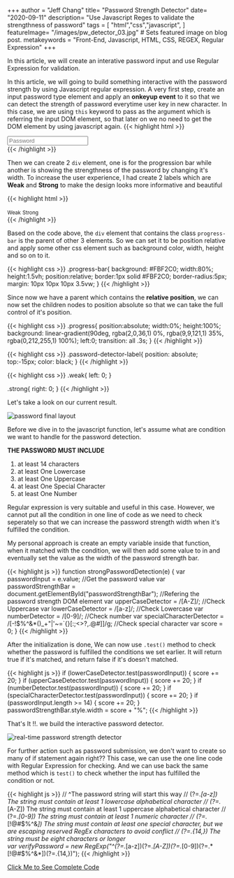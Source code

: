 +++
author = "Jeff Chang"
title= "Password Strength Detector" 
date= "2020-09-11"
description= "Use Javascript Reges to validate the strengthness of password" 
tags = [
    "html","css","javascript",
]
featureImage= "/images/pw_detector_03.jpg" # Sets featured image on blog post.
metakeywords = "Front-End, Javascript, HTML, CSS, REGEX, Regular Expression"
+++

In this article, we will create an interative password input and use Regular Expression for validation.

<!--more-->
In this article, we will going to build something interactive with the password strength by using Javascript regular expression. A very first step, create an input password type element and apply an **onkeyup event** to it so that we can detect the strength of password everytime user key in new character. In this case, we are using `this` keyword to pass as the argument which is referring the input DOM element, so that later on we no need to get the DOM element by using javascript again.
{{< highlight html >}}
<div>
    <input id="userPassword" type="password" class="form-input" onkeyup="strongPasswordDetection(this)" 
    placeholder="Password">
</div>
{{< /highlight >}}

Then we can create 2 `div` element, one is for the progression bar while another is showing the strengthness of the password by changing it's width. To increase the user experience, I had create 2 labels which are **Weak** and **Strong** to make the design looks more informative and beautiful

{{< highlight html >}}
<!--index.html-->
<div class="progress-bar">
    <small class="password-detector-label weak">Weak</small>
    <small class="password-detector-label strong">Strong</small>
    <div class="progress" id="passwordStrengthBar"></div>
</div>
{{< /highlight >}}

Based on the code above, the `div` element that contains the class `progress-bar` is the parent of other 3 elements. So we can set it to be position relative and apply some other css element such as background color, width, height and so on to it.

{{< highlight css >}}
.progress-bar{
        background: #FBF2C0;
        width:80%;
        height:1.5vh;
        position:relative;
        border:1px solid #FBF2C0;
        border-radius:5px;
        margin: 10px 10px 10px 3.5vw;
}
{{< /highlight >}}

Since now we have a parent which contains the **relative position**, we can now set the children nodes to position absolute so that we can take the full control of it's position.

{{< highlight css >}}
.progress{
    position:absolute;
    width:0%;
    height:100%;
    background: linear-gradient(90deg, rgba(2,0,36,1) 0%, rgba(9,9,121,1) 35%, rgba(0,212,255,1) 100%);
    left:0;
    transition: all .3s;
}
{{< /highlight >}}

{{< highlight css >}}
.password-detector-label{
    position: absolute;
    top:-15px;
    color: black;
}
{{< /highlight >}}

{{< highlight css >}}
.weak{
    left: 0;
}

.strong{
    right: 0;
}
{{< /highlight >}}

Let's take a look on our current result. 
<div>
    <img src="/images/pw_detector_01.jpg" alt="password final layout">
</div>

Before we dive in to the javascript function, let's assume what are condition we want to handle for the password detection.

**THE PASSWORD MUST INCLUDE**
1. at least 14 characters
2. at least One Lowercase
3. at least One Uppercase
4. at least One Special Character
5. at least One Number

Regular expression is very suitable and useful in this case. However, we cannot put all the condition in one line of code as we need to check seperately so that we can increase the password strength width when it's fulfilled the condition.

My personal approach is create an empty variable inside that function, when it matched with the condition, we will then add some value to in and eventually set the value as the width of the password strength bar.

{{< highlight js >}}
function strongPasswordDetection(e) {
    var passwordInput = e.value; //Get the password value
    var passwordStrengthBar = document.getElementById("passwordStrengthBar"); //Refering the password strength DOM element
    var upperCaseDetector = /[A-Z]/; //Check Uppercase
    var lowerCaseDetector = /[a-z]/; //Check Lowercase
    var numberDetector = /[0-9]/; //Check number
    var specialCharacterDetector = /[-!$%^&*()_+"|'~=`{}[:;<>?,.@#\]]/g; //Check special character
    var score = 0;
}
{{< /highlight >}}

After the initialization is done, We can now use `.test()` method to check whether the password is fulfilled the conditions we set earlier. It will return true if it's matched, and return false if it's doesn't matched.

{{< highlight js >}}
if (lowerCaseDetector.test(passwordInput)) {
    score += 20;
}
if (upperCaseDetector.test(passwordInput)) {
    score += 20;
}
if (numberDetector.test(passwordInput)) {
    score += 20;
}
if (specialCharacterDetector.test(passwordInput)) {
    score += 20;
}
if (passwordInput.length >= 14) {
    score += 20;
}
passwordStrengthBar.style.width = score + "%";
{{< /highlight >}}

That's It !!. we build the interactive password detector. 
<div>
    <img src="/images/pw_detector_02.gif" alt="real-time password strength detector">
</div>

For further action such as password submission, we don't want to create so many of if statement again right??
This case, we can use the one line code with Regular Expression for checking. And we can use back the same method which is `test()` to check whether the input has fulfilled the condition or not. 

{{< highlight js >}}
// ^The password string will start this way
// (?=.*[a-z])	The string must contain at least 1 lowercase alphabetical character
// (?=.*[A-Z])	The string must contain at least 1 uppercase alphabetical character
// (?=.*[0-9])	The string must contain at least 1 numeric character
// (?=.*[!@#$%^&*])	The string must contain at least one special character, but we are escaping reserved RegEx characters to avoid conflict
// (?=.{14,})	The string must be eight characters or longer            
var verifyPassword = new RegExp("^(?=.*[a-z])(?=.*[A-Z])(?=.*[0-9])(?=.*[!@#\$%\^&\*])(?=.{14,})");
{{< /highlight >}}

[Click Me to See Complete Code](https://github.com/Jeffcw96/password_detector/tree/master)





